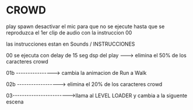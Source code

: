 # CROWD
 play
 spawn
 desactivar el mic para que no se ejecute hasta que se reproduzca el 1er clip de audio con la instruccion 00
 
 las instrucciones estan en 
 Sounds / INSTRUCCIONES 
 
 00 se ejecuta con delay de 15 seg dsp del play ---> elimina el 50% de los caracteres crowd
 
 01b ----------------> cambia la animacion de Run a Walk
 
 02b ------------------> elimina el 20% de los caracteres crowd
 
 03------------------------>llama al LEVEL LOADER y cambia a la siguente escena
 
 

